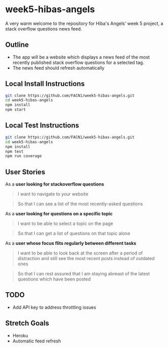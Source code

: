# week5-hibas-angels
A very warm welcome to the repository for Hiba's Angels' week 5 project, a stack overflow questions news feed.

## Outline
- The app will be a website which displays a news feed of the most recently published stack overflow questions for a selected tag.
- The news feed should refresh automatically

## Local Install Instructions
```bash
git clone https://github.com/FACN1/week5-hibas-angels.git
cd week5-hibas-angels
npm install
npm start
```

## Local Test Instructions
```bash
git clone https://github.com/FACN1/week5-hibas-angels.git
cd week5-hibas-angels
npm install
npm test
npm run coverage
```

## User Stories
As a **user looking for stackoverflow questions**
> I want to navigate to your website

> So that I can see a list of the most recently-asked questions

As a **user looking for questions on a specific topic**
> I want to be able to select a topic on the page

> So that I can get a list of questions on that topic alone

As a **user whose focus flits regularly between different tasks**
> I want to be able to look back at the screen after a period of distraction and still see the most recent posts instead of outdated ones

> So that I can rest assured that I am staying abreast of the latest questions which have been posted

## TODO
- Add API key to address throttling issues

## Stretch Goals
- Heroku
- Automatic feed refresh

